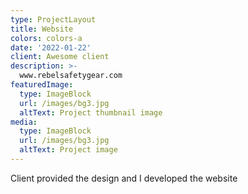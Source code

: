 ```yaml
---
type: ProjectLayout
title: Website
colors: colors-a
date: '2022-01-22'
client: Awesome client
description: >-
  www.rebelsafetygear.com
featuredImage:
  type: ImageBlock
  url: /images/bg3.jpg
  altText: Project thumbnail image
media:
  type: ImageBlock
  url: /images/bg3.jpg
  altText: Project image
---
```


Client provided the design and I developed the website


